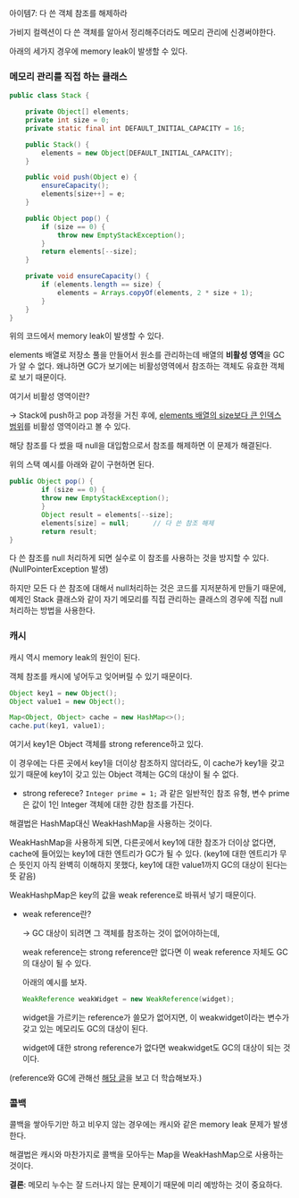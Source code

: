 아이템7: 다 쓴 객체 참조를 해제하라



가비지 컬렉션이 다 쓴 객체를 알아서 정리해주더라도 메모리 관리에 신경써야한다.

아래의 세가지 경우에 memory leak이 발생할 수 있다.



### 메모리 관리를 직접 하는 클래스 

```java
public class Stack {

    private Object[] elements;
    private int size = 0;
    private static final int DEFAULT_INITIAL_CAPACITY = 16;

    public Stack() {
        elements = new Object[DEFAULT_INITIAL_CAPACITY];
    }

    public void push(Object e) {
        ensureCapacity();
        elements[size++] = e;
    }

    public Object pop() {
        if (size == 0) {
            throw new EmptyStackException();
        }
        return elements[--size];
    }

    private void ensureCapacity() {
        if (elements.length == size) {
            elements = Arrays.copyOf(elements, 2 * size + 1);
        }
    }
}
```

위의 코드에서 memory leak이 발생할 수 있다. 

elements 배열로 저장소 풀을 만들어서 원소를 관리하는데 배열의 **비활성 영역**을 GC가 알 수 없다. 왜냐하면 GC가 보기에는 비활성영역에서 참조하는 객체도 유효한 객체로 보기 때문이다. 

여기서 비활성 영역이란?

-> Stack에 push하고 pop 과정을 거친 후에, <u>elements 배열의 size보다 큰 인덱스 범위</u>를 비활성 영역이라고 볼 수 있다. 



해당 참조를 다 썼을 때 null을 대입함으로서 참조를 해제하면 이 문제가 해결된다.

위의 스택 예시를 아래와 같이 구현하면 된다.

```java
public Object pop() {
		if (size == 0) {
		throw new EmptyStackException();
		}
		Object result = elements[--size];
		elements[size] = null;      // 다 쓴 참조 해제
		return result;
}
```

다 쓴 참조를 null 처리하게 되면 실수로 이 참조를 사용하는 것을 방지할 수 있다. (NullPointerException 발생)

하지만 모든 다 쓴 참조에 대해서 null처리하는 것은 코드를 지저분하게 만들기 때문에, 예제인 Stack 클래스와 같이 자기 메모리를 직접 관리하는 클래스의 경우에 직접 null 처리하는 방법을 사용한다. 



### 캐시

캐시 역시 memory leak의 원인이 된다.

객체 참조를 캐시에 넣어두고 잊어버릴 수 있기 때문이다.

```java
Object key1 = new Object();
Object value1 = new Object();

Map<Object, Object> cache = new HashMap<>();
cache.put(key1, value1);
```

여기서 key1은 Object 객체를 strong reference하고 있다.

이 경우에는 다른 곳에서 key1을 더이상 참조하지 않더라도, 이 cache가 key1을 갖고 있기 때문에 key1이 갖고 있는 Object 객체는 GC의 대상이 될 수 없다.

- strong referece? `Integer prime = 1;`  과 같은 일반적인 참조 유형, 변수 prime은 값이 1인 Integer 객체에 대한 강한 참조를 가진다. 

[참고]: http://blog.breakingthat.com/2018/08/26/java-collection-map-weakhashmap/

 

해결법은 HashMap대신 WeakHashMap을 사용하는 것이다.

WeakHashMap을 사용하게 되면, 다른곳에서 key1에 대한 참조가 더이상 없다면, cache에 들어있는 key1에 대한 엔트리가 GC가 될 수 있다. (key1에 대한 엔트리가 무슨 뜻인지 아직 완벽히 이해하지 못했다, key1에 대한 value1까지 GC의 대상이 된다는 뜻 같음)

WeakHashpMap은 key의 값을 weak reference로 바꿔서 넣기 때문이다.

- weak reference란?

  -> GC 대상이 되려면 그 객체를 참조하는 것이 없어야하는데,

  weak reference는 strong reference만 없다면 이 weak reference 자체도 GC의 대상이 될 수 있다. 

  아래의 예시를 보자.

  ```java
  WeakReference weakWidget = new WeakReference(widget);
  ```

  widget을 가르키는 reference가 쓸모가 없어지면, 이 weakwidget이라는 변수가 갖고 있는 메모리도 GC의 대상이 된다. 

  widget에 대한 strong reference가 없다면 weakwidget도 GC의 대상이 되는 것이다. 



(reference와 GC에 관해선 [해당 글](https://d2.naver.com/helloworld/329631)을 보고 더 학습해보자.)



### 콜백

콜백을 쌓아두기만 하고 비우지 않는 경우에는 캐시와 같은 memory leak 문제가 발생한다.

해결법은 캐시와 마찬가지로 콜백을 모아두는 Map을 WeakHashMap으로 사용하는 것이다. 



**결론**: 메모리 누수는 잘 드러나지 않는 문제이기 때문에 미리 예방하는 것이 중요하다. 

